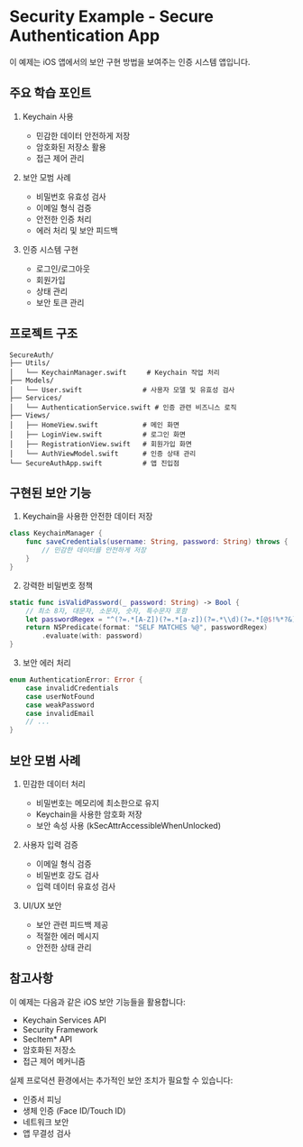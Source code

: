 # Security Example - Secure Authentication App

이 예제는 iOS 앱에서의 보안 구현 방법을 보여주는 인증 시스템 앱입니다.

## 주요 학습 포인트

1. Keychain 사용
   - 민감한 데이터 안전하게 저장
   - 암호화된 저장소 활용
   - 접근 제어 관리

2. 보안 모범 사례
   - 비밀번호 유효성 검사
   - 이메일 형식 검증
   - 안전한 인증 처리
   - 에러 처리 및 보안 피드백

3. 인증 시스템 구현
   - 로그인/로그아웃
   - 회원가입
   - 상태 관리
   - 보안 토큰 관리

## 프로젝트 구조

```
SecureAuth/
├── Utils/
│   └── KeychainManager.swift     # Keychain 작업 처리
├── Models/
│   └── User.swift               # 사용자 모델 및 유효성 검사
├── Services/
│   └── AuthenticationService.swift # 인증 관련 비즈니스 로직
├── Views/
│   ├── HomeView.swift           # 메인 화면
│   ├── LoginView.swift          # 로그인 화면
│   ├── RegistrationView.swift   # 회원가입 화면
│   └── AuthViewModel.swift      # 인증 상태 관리
└── SecureAuthApp.swift          # 앱 진입점
```

## 구현된 보안 기능

1. Keychain을 사용한 안전한 데이터 저장
```swift
class KeychainManager {
    func saveCredentials(username: String, password: String) throws {
        // 민감한 데이터를 안전하게 저장
    }
}
```

2. 강력한 비밀번호 정책
```swift
static func isValidPassword(_ password: String) -> Bool {
    // 최소 8자, 대문자, 소문자, 숫자, 특수문자 포함
    let passwordRegex = "^(?=.*[A-Z])(?=.*[a-z])(?=.*\\d)(?=.*[@$!%*?&])[A-Za-z\\d@$!%*?&]{8,}$"
    return NSPredicate(format: "SELF MATCHES %@", passwordRegex)
        .evaluate(with: password)
}
```

3. 보안 에러 처리
```swift
enum AuthenticationError: Error {
    case invalidCredentials
    case userNotFound
    case weakPassword
    case invalidEmail
    // ...
}
```

## 보안 모범 사례

1. 민감한 데이터 처리
   - 비밀번호는 메모리에 최소한으로 유지
   - Keychain을 사용한 암호화 저장
   - 보안 속성 사용 (kSecAttrAccessibleWhenUnlocked)

2. 사용자 입력 검증
   - 이메일 형식 검증
   - 비밀번호 강도 검사
   - 입력 데이터 유효성 검사

3. UI/UX 보안
   - 보안 관련 피드백 제공
   - 적절한 에러 메시지
   - 안전한 상태 관리

## 참고사항

이 예제는 다음과 같은 iOS 보안 기능들을 활용합니다:
- Keychain Services API
- Security Framework
- SecItem* API
- 암호화된 저장소
- 접근 제어 메커니즘

실제 프로덕션 환경에서는 추가적인 보안 조치가 필요할 수 있습니다:
- 인증서 피닝
- 생체 인증 (Face ID/Touch ID)
- 네트워크 보안
- 앱 무결성 검사
